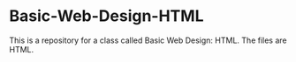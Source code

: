 # Basic-Web-Design-HTML
This is a repository for a class called Basic Web Design: HTML. The files are HTML.
